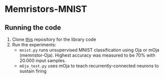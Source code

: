 # Memristors-MNIST

## Running the code
1. Clone [this](https://github.com/Tioz90/Memristor-Nengo) repository for the library code
2. Run the experiments:
    * ``mnist.py`` runs unsupervised MNIST classification using Oja or mOja (memristor-Oja).  Highest accuracy was measured to be 70% with 20.000 input samples.
    * ``mOja_test.py`` uses mOja to teach recurrently-connected neurons to sustain firing
